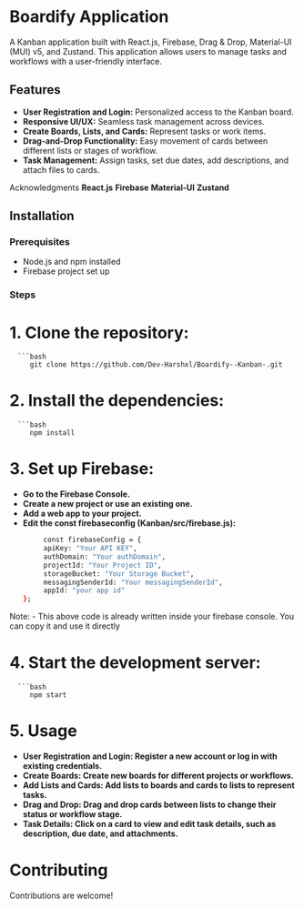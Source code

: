 # Boardify Application

A Kanban application built with React.js, Firebase, Drag & Drop, Material-UI (MUI) v5, and Zustand. This application allows users to manage tasks and workflows with a user-friendly interface.

## Features

- **User Registration and Login:** Personalized access to the Kanban board.
- **Responsive UI/UX:** Seamless task management across devices.
- **Create Boards, Lists, and Cards:** Represent tasks or work items.
- **Drag-and-Drop Functionality:** Easy movement of cards between different lists or stages of workflow.
- **Task Management:** Assign tasks, set due dates, add descriptions, and attach files to cards.

Acknowledgments
**React.js**
**Firebase**
**Material-UI**
**Zustand**


## Installation

### Prerequisites

- Node.js and npm installed
- Firebase project set up


### Steps

# 1. Clone the repository:
      ```bash
         git clone https://github.com/Dev-Harshxl/Boardify--Kanban-.git


# 2.   Install the dependencies:
      ```bash
         npm install

# 3. Set up Firebase:

- **Go to the Firebase Console.**
- **Create a new project or use an existing one.**
- **Add a web app to your project.**
- **Edit the const firebaseconfig (Kanban/src/firebase.js):**
   ```bash
        const firebaseConfig = {
        apiKey: "Your API KEY",
        authDomain: "Your authDomain",
        projectId: "Your Project ID",
        storageBucket: "Your Storage Bucket",
        messagingSenderId: "Your messagingSenderId",
        appId: "your app id"
   };
Note: - This above code is already written inside your firebase console.
You can copy it and use it directly


# 4. Start the development server:
      ```bash
         npm start
         
# 5. Usage

- **User Registration and Login: Register a new account or log in with existing credentials.**
- **Create Boards: Create new boards for different projects or workflows.**
- **Add Lists and Cards: Add lists to boards and cards to lists to represent tasks.**
- **Drag and Drop: Drag and drop cards between lists to change their status or workflow stage.**
- **Task Details: Click on a card to view and edit task details, such as description, due date, and attachments.**


# Contributing
Contributions are welcome! 

